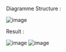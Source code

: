 Diagramme Structure : 

![image](https://github.com/user-attachments/assets/49daa63c-9f37-4441-9dba-917922150680)

Result : 

![image](https://github.com/user-attachments/assets/28a03e2c-1a68-48b3-b203-11853c81fd07)
![image](https://github.com/user-attachments/assets/905e7496-a37a-4e6b-8ada-ff085f5159c4)

